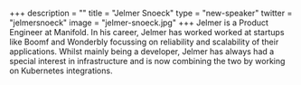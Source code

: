+++
description = ""
title = "Jelmer Snoeck"
type = "new-speaker"
twitter = "jelmersnoeck"
image = "jelmer-snoeck.jpg"
+++
Jelmer is a Product Engineer at Manifold. In his career, Jelmer has worked worked at startups like Boomf and Wonderbly focussing on reliability and scalability of their applications. Whilst mainly being a developer, Jelmer has always had a special interest in infrastructure and is now combining the two by working on Kubernetes integrations.